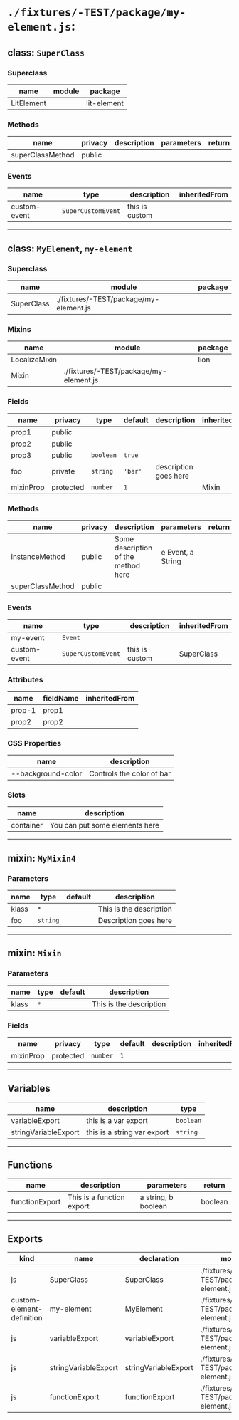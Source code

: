 # `./fixtures/-TEST/package/my-element.js`:

## class: `SuperClass` 

  ### Superclass

  | name | module | package |
  |------|--------|---------|
  |LitElement | |lit-element |


### Methods

| name | privacy | description | parameters | return | inheritedFrom |
|------|---------|-------------|------------|--------|---------------|
|superClassMethod |public | | | | | |


### Events

| name | type | description | inheritedFrom |
|------|------|-------------|---------------|
|custom-event |`SuperCustomEvent` |this is custom | | |


<hr></hr>

## class: `MyElement`, `my-element` 

  ### Superclass

  | name | module | package |
  |------|--------|---------|
  |SuperClass |./fixtures/-TEST/package/my-element.js | |


### Mixins

| name | module    | package |
|------|-----------|---------|
|LocalizeMixin | |lion |
|Mixin |./fixtures/-TEST/package/my-element.js | |


### Fields

| name | privacy | type | default | description | inheritedFrom |
|------|---------|------|---------|-------------|---------------|
|prop1 |public | | | | | |
|prop2 |public | | | | | |
|prop3 |public |`boolean` |`true` | | | |
|foo |private |`string` |`'bar'` |description goes here | | |
|mixinProp |protected |`number` |`1` | |Mixin |[object Object] |


### Methods

| name | privacy | description | parameters | return | inheritedFrom |
|------|---------|-------------|------------|--------|---------------|
|instanceMethod |public |Some description of the method here |e Event, a String | | | |
|superClassMethod |public | | | |SuperClass |[object Object] |


### Events

| name | type | description | inheritedFrom |
|------|------|-------------|---------------|
|my-event |`Event` | | | |
|custom-event |`SuperCustomEvent` |this is custom |SuperClass |[object Object] |


### Attributes

| name | fieldName | inheritedFrom |
|------|-----------|---------------|
|prop-1 |prop1 | | |
|prop2 |prop2 | | |


### CSS Properties

| name | description |
|------|-----------|
|--background-color |Controls the color of bar |


### Slots

| name | description |
|------|-----------|
|container |You can put some elements here |


<hr></hr>

## mixin: `MyMixin4` 
### Parameters

| name | type | default | description |
|------|------|---------|-------------|
|klass |`*` | |This is the description |
|foo |`string` | |Description goes here |


<hr></hr>

## mixin: `Mixin` 
### Parameters

| name | type | default | description |
|------|------|---------|-------------|
|klass |`*` | |This is the description |


### Fields

| name | privacy | type | default | description | inheritedFrom |
|------|---------|------|---------|-------------|---------------|
|mixinProp |protected |`number` |`1` | | | |


<hr></hr>

## Variables

  | name | description | type |
  |------|-------------|------|
  |variableExport |this is a var export |`boolean` |
|stringVariableExport |this is a string var export |`string` |
<hr/>

## Functions

  | name | description | parameters | return |
  |------|-------------|------------|--------|
  |functionExport |This is a function export |a string, b boolean |boolean |
<hr/>

## Exports

| kind | name      | declaration | module | package |
|------|-----------|-------------|--------|---------|
|js |SuperClass |SuperClass | ./fixtures/-TEST/package/my-element.js |  |[object Object] | | |
|custom-element-definition |my-element |MyElement | ./fixtures/-TEST/package/my-element.js |  |[object Object] | | |
|js |variableExport |variableExport | ./fixtures/-TEST/package/my-element.js |  |[object Object] | | |
|js |stringVariableExport |stringVariableExport | ./fixtures/-TEST/package/my-element.js |  |[object Object] | | |
|js |functionExport |functionExport | ./fixtures/-TEST/package/my-element.js |  |[object Object] | | |

